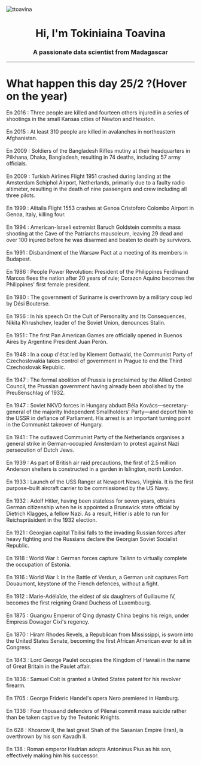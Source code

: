 
<p align="left"> <img src="https://komarev.com/ghpvc/?username=ttoavina&label=Profile%20views&color=0e75b6&style=flat" alt="ttoavina" /> </p>
<h1 align="center">Hi, I'm Tokiniaina Toavina</h1>
<h3 align="center">A passionate data scientist from Madagascar</h3>
    
<hr/>
<h1> What happen this day 25/2 ?(Hover on the year)</h1>

En 2016 : Three people are killed and fourteen others injured in a series of shootings in the small Kansas cities of Newton and Hesston.
<br/><br/>
En 2015 : At least 310 people are killed in avalanches in northeastern Afghanistan.
<br/><br/>
En 2009 : Soldiers of the Bangladesh Rifles mutiny at their headquarters in Pilkhana, Dhaka, Bangladesh, resulting in 74 deaths, including 57 army officials.
<br/><br/>
En 2009 : Turkish Airlines Flight 1951 crashed during landing at the Amsterdam Schiphol Airport, Netherlands, primarily due to a faulty radio altimeter, resulting in the death of nine passengers and crew including all three pilots.
<br/><br/>
En 1999 : Alitalia Flight 1553 crashes at Genoa Cristoforo Colombo Airport in Genoa, Italy, killing four.
<br/><br/>
En 1994 : American-Israeli extremist Baruch Goldstein commits a mass shooting at the Cave of the Patriarchs mausoleum, leaving 29 dead and over 100 injured before he was disarmed and beaten to death by survivors.
<br/><br/>
En 1991 : Disbandment of the Warsaw Pact at a meeting of its members in Budapest.
<br/><br/>
En 1986 : People Power Revolution: President of the Philippines Ferdinand Marcos flees the nation after 20 years of rule; Corazon Aquino becomes the Philippines' first female president.
<br/><br/>
En 1980 : The government of Suriname is overthrown by a military coup led by Dési Bouterse.
<br/><br/>
En 1956 : In his speech On the Cult of Personality and Its Consequences, Nikita Khrushchev, leader of the Soviet Union, denounces Stalin.
<br/><br/>
En 1951 : The first Pan American Games are officially opened in Buenos Aires by Argentine President Juan Perón.
<br/><br/>
En 1948 : In a coup d'état led by Klement Gottwald, the Communist Party of Czechoslovakia takes control of government in Prague to end the Third Czechoslovak Republic.
<br/><br/>
En 1947 : The formal abolition of Prussia is proclaimed by the Allied Control Council, the Prussian government having already been abolished by the Preußenschlag of 1932.
<br/><br/>
En 1947 : Soviet NKVD forces in Hungary abduct Béla Kovács—secretary-general of the majority Independent Smallholders' Party—and deport him to the USSR in defiance of Parliament. His arrest is an important turning point in the Communist takeover of Hungary.
<br/><br/>
En 1941 : The outlawed Communist Party of the Netherlands organises a general strike in German-occupied Amsterdam to protest against Nazi persecution of Dutch Jews.
<br/><br/>
En 1939 : As part of British air raid precautions, the first of 2.5 million Anderson shelters is constructed in a garden in Islington, north London.
<br/><br/>
En 1933 : Launch of the USS Ranger at Newport News, Virginia. It is the first purpose-built aircraft carrier to be commissioned by the US Navy.
<br/><br/>
En 1932 : Adolf Hitler, having been stateless for seven years, obtains German citizenship when he is appointed a Brunswick state official by Dietrich Klagges, a fellow Nazi. As a result, Hitler is able to run for Reichspräsident in the 1932 election.
<br/><br/>
En 1921 : Georgian capital Tbilisi falls to the invading Russian forces after heavy fighting and the Russians declare the Georgian Soviet Socialist Republic.
<br/><br/>
En 1918 : World War I: German forces capture Tallinn to virtually complete the occupation of Estonia.
<br/><br/>
En 1916 : World War I: In the Battle of Verdun, a German unit captures Fort Douaumont, keystone of the French defences, without a fight.
<br/><br/>
En 1912 : Marie-Adélaïde, the eldest of six daughters of Guillaume IV, becomes the first reigning Grand Duchess of Luxembourg.
<br/><br/>
En 1875 : Guangxu Emperor of Qing dynasty China begins his reign, under Empress Dowager Cixi's regency.
<br/><br/>
En 1870 : Hiram Rhodes Revels, a Republican from Mississippi, is sworn into the United States Senate, becoming the first African American ever to sit in Congress.
<br/><br/>
En 1843 : Lord George Paulet occupies the Kingdom of Hawaii in the name of Great Britain in the Paulet affair.
<br/><br/>
En 1836 : Samuel Colt is granted a United States patent for his revolver firearm.
<br/><br/>
En 1705 : George Frideric Handel's opera Nero premiered in Hamburg.
<br/><br/>
En 1336 : Four thousand defenders of Pilenai commit mass suicide rather than be taken captive by the Teutonic Knights.
<br/><br/>
En 628 : Khosrow II, the last great Shah of the Sasanian Empire (Iran), is overthrown by his son Kavadh II.
<br/><br/>
En 138 : Roman emperor Hadrian adopts Antoninus Pius as his son, effectively making him his successor.
<br/><br/>
